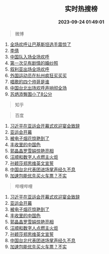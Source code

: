 <div align="center"><h2>实时热搜榜</h2><h4>2023-09-24 01:49:01</h4></div>

> 微博  

1. [全场欢呼让巴基斯坦选手震惊了](https://s.weibo.com/weibo?q=%23%E5%85%A8%E5%9C%BA%E6%AC%A2%E5%91%BC%E8%AE%A9%E5%B7%B4%E5%9F%BA%E6%96%AF%E5%9D%A6%E9%80%89%E6%89%8B%E9%9C%87%E6%83%8A%E4%BA%86%23&t=31&band_rank=1&Refer=top)<br />
2. [李倩](https://s.weibo.com/weibo?q=%E6%9D%8E%E5%80%A9&t=31&band_rank=2&Refer=top)<br />
3. [中国队入场全场欢呼](https://s.weibo.com/weibo?q=%23%E4%B8%AD%E5%9B%BD%E9%98%9F%E5%85%A5%E5%9C%BA%E5%85%A8%E5%9C%BA%E6%AC%A2%E5%91%BC%23&t=31&band_rank=3&Refer=top)<br />
4. [第一次见有剧情的婚纱照](https://s.weibo.com/weibo?q=%E7%AC%AC%E4%B8%80%E6%AC%A1%E8%A7%81%E6%9C%89%E5%89%A7%E6%83%85%E7%9A%84%E5%A9%9A%E7%BA%B1%E7%85%A7&t=31&band_rank=4&Refer=top)<br />
5. [叙利亚出场全场欢呼](https://s.weibo.com/weibo?q=%23%E5%8F%99%E5%88%A9%E4%BA%9A%E5%87%BA%E5%9C%BA%E5%85%A8%E5%9C%BA%E6%AC%A2%E5%91%BC%23&t=31&band_rank=5&Refer=top)<br />
6. [外国运动员在杭州疯狂买买买](https://s.weibo.com/weibo?q=%23%E5%A4%96%E5%9B%BD%E8%BF%90%E5%8A%A8%E5%91%98%E5%9C%A8%E6%9D%AD%E5%B7%9E%E7%96%AF%E7%8B%82%E4%B9%B0%E4%B9%B0%E4%B9%B0%23&t=31&band_rank=6&Refer=top)<br />
7. [唱歌的四个帅哥是谁](https://s.weibo.com/weibo?q=%23%E5%94%B1%E6%AD%8C%E7%9A%84%E5%9B%9B%E4%B8%AA%E5%B8%85%E5%93%A5%E6%98%AF%E8%B0%81%23&t=31&band_rank=7&Refer=top)<br />
8. [中国台北出场欢呼声响彻全场](https://s.weibo.com/weibo?q=%23%E4%B8%AD%E5%9B%BD%E5%8F%B0%E5%8C%97%E5%87%BA%E5%9C%BA%E6%AC%A2%E5%91%BC%E5%A3%B0%E5%93%8D%E5%BD%BB%E5%85%A8%E5%9C%BA%23&t=31&band_rank=8&Refer=top)<br />
9. [苏炳添臀围小了8公分](https://s.weibo.com/weibo?q=%23%E8%8B%8F%E7%82%B3%E6%B7%BB%E8%87%80%E5%9B%B4%E5%B0%8F%E4%BA%868%E5%85%AC%E5%88%86%23&t=31&band_rank=9&Refer=top)<br />

> 知乎  


> 百度  

1. [习近平在亚运会开幕式欢迎宴会致辞](https://www.baidu.com/s?wd=%E4%B9%A0%E8%BF%91%E5%B9%B3%E5%9C%A8%E4%BA%9A%E8%BF%90%E4%BC%9A%E5%BC%80%E5%B9%95%E5%BC%8F%E6%AC%A2%E8%BF%8E%E5%AE%B4%E4%BC%9A%E8%87%B4%E8%BE%9E&sa=fyb_news&rsv_dl=fyb_news)<br />
2. [亚运会开幕](https://www.baidu.com/s?wd=%E4%BA%9A%E8%BF%90%E4%BC%9A%E5%BC%80%E5%B9%95&sa=fyb_news&rsv_dl=fyb_news)<br />
3. [被电子烟花惊艳到了](https://www.baidu.com/s?wd=%E8%A2%AB%E7%94%B5%E5%AD%90%E7%83%9F%E8%8A%B1%E6%83%8A%E8%89%B3%E5%88%B0%E4%BA%86&sa=fyb_news&rsv_dl=fyb_news)<br />
4. [丰收里的中国色](https://www.baidu.com/s?wd=%E4%B8%B0%E6%94%B6%E9%87%8C%E7%9A%84%E4%B8%AD%E5%9B%BD%E8%89%B2&sa=fyb_news&rsv_dl=fyb_news)<br />
5. [郭晶晶罗雪娟惊艳亮相](https://www.baidu.com/s?wd=%E9%83%AD%E6%99%B6%E6%99%B6%E7%BD%97%E9%9B%AA%E5%A8%9F%E6%83%8A%E8%89%B3%E4%BA%AE%E7%9B%B8&sa=fyb_news&rsv_dl=fyb_news)<br />
6. [汪顺和数字人点燃主火炬](https://www.baidu.com/s?wd=%E6%B1%AA%E9%A1%BA%E5%92%8C%E6%95%B0%E5%AD%97%E4%BA%BA%E7%82%B9%E7%87%83%E4%B8%BB%E7%81%AB%E7%82%AC&sa=fyb_news&rsv_dl=fyb_news)<br />
7. [孙颖莎郑思维英文宣誓](https://www.baidu.com/s?wd=%E5%AD%99%E9%A2%96%E8%8E%8E%E9%83%91%E6%80%9D%E7%BB%B4%E8%8B%B1%E6%96%87%E5%AE%A3%E8%AA%93&sa=fyb_news&rsv_dl=fyb_news)<br />
8. [中国台北代表团进场掌声经久不息](https://www.baidu.com/s?wd=%E4%B8%AD%E5%9B%BD%E5%8F%B0%E5%8C%97%E4%BB%A3%E8%A1%A8%E5%9B%A2%E8%BF%9B%E5%9C%BA%E6%8E%8C%E5%A3%B0%E7%BB%8F%E4%B9%85%E4%B8%8D%E6%81%AF&sa=fyb_news&rsv_dl=fyb_news)<br />
9. [加速包能优先买火车票？不实](https://www.baidu.com/s?wd=%E5%8A%A0%E9%80%9F%E5%8C%85%E8%83%BD%E4%BC%98%E5%85%88%E4%B9%B0%E7%81%AB%E8%BD%A6%E7%A5%A8%EF%BC%9F%E4%B8%8D%E5%AE%9E&sa=fyb_news&rsv_dl=fyb_news)<br />

> 哔哩哔哩  

1. [习近平在亚运会开幕式欢迎宴会致辞](https://www.baidu.com/s?wd=%E4%B9%A0%E8%BF%91%E5%B9%B3%E5%9C%A8%E4%BA%9A%E8%BF%90%E4%BC%9A%E5%BC%80%E5%B9%95%E5%BC%8F%E6%AC%A2%E8%BF%8E%E5%AE%B4%E4%BC%9A%E8%87%B4%E8%BE%9E&sa=fyb_news&rsv_dl=fyb_news)<br />
2. [亚运会开幕](https://www.baidu.com/s?wd=%E4%BA%9A%E8%BF%90%E4%BC%9A%E5%BC%80%E5%B9%95&sa=fyb_news&rsv_dl=fyb_news)<br />
3. [被电子烟花惊艳到了](https://www.baidu.com/s?wd=%E8%A2%AB%E7%94%B5%E5%AD%90%E7%83%9F%E8%8A%B1%E6%83%8A%E8%89%B3%E5%88%B0%E4%BA%86&sa=fyb_news&rsv_dl=fyb_news)<br />
4. [丰收里的中国色](https://www.baidu.com/s?wd=%E4%B8%B0%E6%94%B6%E9%87%8C%E7%9A%84%E4%B8%AD%E5%9B%BD%E8%89%B2&sa=fyb_news&rsv_dl=fyb_news)<br />
5. [郭晶晶罗雪娟惊艳亮相](https://www.baidu.com/s?wd=%E9%83%AD%E6%99%B6%E6%99%B6%E7%BD%97%E9%9B%AA%E5%A8%9F%E6%83%8A%E8%89%B3%E4%BA%AE%E7%9B%B8&sa=fyb_news&rsv_dl=fyb_news)<br />
6. [汪顺和数字人点燃主火炬](https://www.baidu.com/s?wd=%E6%B1%AA%E9%A1%BA%E5%92%8C%E6%95%B0%E5%AD%97%E4%BA%BA%E7%82%B9%E7%87%83%E4%B8%BB%E7%81%AB%E7%82%AC&sa=fyb_news&rsv_dl=fyb_news)<br />
7. [孙颖莎郑思维英文宣誓](https://www.baidu.com/s?wd=%E5%AD%99%E9%A2%96%E8%8E%8E%E9%83%91%E6%80%9D%E7%BB%B4%E8%8B%B1%E6%96%87%E5%AE%A3%E8%AA%93&sa=fyb_news&rsv_dl=fyb_news)<br />
8. [中国台北代表团进场掌声经久不息](https://www.baidu.com/s?wd=%E4%B8%AD%E5%9B%BD%E5%8F%B0%E5%8C%97%E4%BB%A3%E8%A1%A8%E5%9B%A2%E8%BF%9B%E5%9C%BA%E6%8E%8C%E5%A3%B0%E7%BB%8F%E4%B9%85%E4%B8%8D%E6%81%AF&sa=fyb_news&rsv_dl=fyb_news)<br />
9. [加速包能优先买火车票？不实](https://www.baidu.com/s?wd=%E5%8A%A0%E9%80%9F%E5%8C%85%E8%83%BD%E4%BC%98%E5%85%88%E4%B9%B0%E7%81%AB%E8%BD%A6%E7%A5%A8%EF%BC%9F%E4%B8%8D%E5%AE%9E&sa=fyb_news&rsv_dl=fyb_news)<br />
